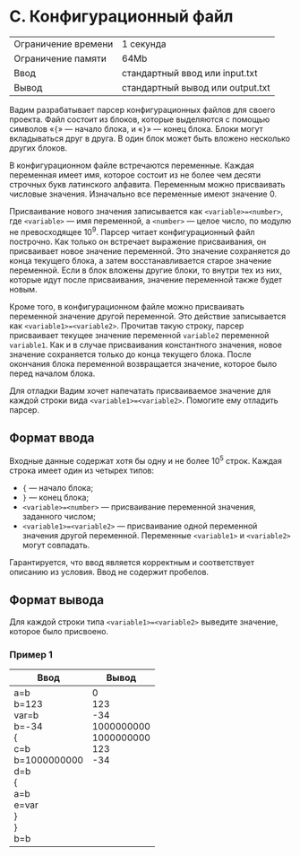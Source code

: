 # C. Конфигурационный файл

<table>
    <tr>
        <td>Ограничение времени</td>
        <td>1 секунда</td>
    </tr>
    <tr>
        <td>Ограничение памяти</td>
        <td>64Mb</td>
    </tr>
    <tr>
        <td>Ввод</td>
        <td>стандартный ввод или input.txt</td>
    </tr>
    <tr>
        <td>Вывод</td>
        <td>стандартный вывод или output.txt</td>
    </tr>
</table>

Вадим разрабатывает парсер конфигурационных файлов для своего проекта. Файл состоит из блоков, которые выделяются с помощью символов «`{`» — начало блока, и «`}`» — конец блока. Блоки могут вкладываться друг в друга. В один блок может быть вложено несколько других блоков.

В конфигурационном файле встречаются переменные. Каждая переменная имеет имя, которое состоит из не более чем десяти строчных букв латинского алфавита. Переменным можно присваивать числовые значения. Изначально все переменные имеют значение $0$.

Присваивание нового значения записывается как `<variable>=<number>`, где `<variable>` — имя переменной, а `<number>` — целое число, по модулю не превосходящее $10^9$. Парсер читает конфигурационный файл построчно. Как только он встречает выражение присваивания, он присваивает новое значение переменной. Это значение сохраняется до конца текущего блока, а затем восстанавливается старое значение переменной. Если в блок вложены другие блоки, то внутри тех из них, которые идут после присваивания, значение переменной также будет новым.

Кроме того, в конфигурационном файле можно присваивать переменной значение другой переменной. Это действие записывается как `<variable1>=<variable2>`. Прочитав такую строку, парсер присваивает текущее значение переменной `variable2` переменной `variable1`. Как и в случае присваивания константного значения, новое значение сохраняется только до конца текущего блока. После окончания блока переменной возвращается значение, которое было перед началом блока.

Для отладки Вадим хочет напечатать присваиваемое значение для каждой строки вида `<variable1>=<variable2>`. Помогите ему отладить парсер.

## Формат ввода

Входные данные содержат хотя бы одну и не более $10^5$ строк. Каждая строка имеет один из четырех типов:

- `{` — начало блока;
- `}` — конец блока;
- `<variable>=<number>` — присваивание переменной значения, заданного числом;
- `<variable1>=<variable2>` — присваивание одной переменной значения другой переменной. Переменные `<variable1>` и `<variable2>` могут совпадать.

Гарантируется, что ввод является корректным и соответствует описанию из условия. Ввод не содержит пробелов.


## Формат вывода

Для каждой строки типа `<variable1>=<variable2>` выведите значение, которое было присвоено.


### Пример 1

| Ввод | Вывод |
| -- | -- |
| a=b<br>b=123<br>var=b<br>b=-34<br>{<br>c=b<br>b=1000000000<br>d=b<br>{<br>a=b<br>e=var<br>}<br>}<br>b=b | 0<br>123<br>-34<br>1000000000<br>1000000000<br>123<br>-34<br><br><br><br><br><br><br><br> |
